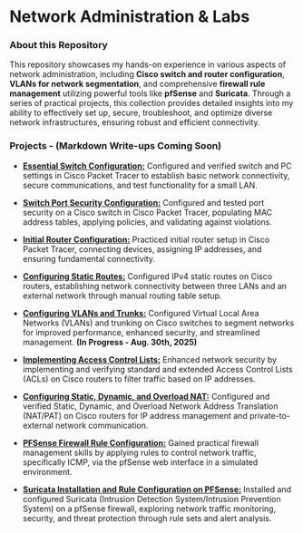 # Network Administration & Labs

### About this Repository

This repository showcases my hands-on experience in various aspects of network administration, including **Cisco switch and router configuration**, **VLANs for network segmentation**, and comprehensive **firewall rule management** utilizing powerful tools like **pfSense** and **Suricata**. Through a series of practical projects, this collection provides detailed insights into my ability to effectively set up, secure, troubleshoot, and optimize diverse network infrastructures, ensuring robust and efficient connectivity.

### Projects - (Markdown Write-ups Coming Soon)

* [**Essential Switch Configuration:**](https://github.com/iagsalazar1-cs/Network-Administration-and-Labs/tree/main/01-Essential-Switch-Configuration) Configured and verified switch and PC settings in Cisco Packet Tracer to establish basic network connectivity, secure communications, and test functionality for a small LAN. 

* [**Switch Port Security Configuration:**](https://www.google.com/search?q=https://github.com/iagsalazar1-cs/Network-Administration-and-Labs/tree/main/02-Switch-Port-Security-Configuration) Configured and tested port security on a Cisco switch in Cisco Packet Tracer, populating MAC address tables, applying policies, and validating against violations. 

* [**Initial Router Configuration:**](https://www.google.com/search?q=https://github.com/iagsalazar1-cs/Network-Administration-and-Labs/tree/main/03-Initial-Router-Configuration) Practiced initial router setup in Cisco Packet Tracer, connecting devices, assigning IP addresses, and ensuring fundamental connectivity.

* [**Configuring Static Routes:**](https://www.google.com/search?q=https://github.com/iagsalazar1-cs/Network-Administration-and-Labs/tree/main/04-Configuring-Static-Routes) Configured IPv4 static routes on Cisco routers, establishing network connectivity between three LANs and an external network through manual routing table setup.

* [**Configuring VLANs and Trunks:**](https://www.google.com/search?q=https://github.com/iagsalazar1-cs/Network-Administration-and-Labs/tree/main/05-Configuring-VLANs-and-Trunks) Configured Virtual Local Area Networks (VLANs) and trunking on Cisco switches to segment networks for improved performance, enhanced security, and streamlined management. **(In Progress - Aug. 30th, 2025)**

* [**Implementing Access Control Lists:**](https://www.google.com/search?q=https://github.com/iagsalazar1-cs/Network-Administration-and-Labs/tree/main/06-Implementing-Access-Control-Lists) Enhanced network security by implementing and verifying standard and extended Access Control Lists (ACLs) on Cisco routers to filter traffic based on IP addresses.

* [**Configuring Static, Dynamic, and Overload NAT:**](https://www.google.com/search?q=https://github.com/iagsalazar1-cs/Network-Administration-and-Labs/tree/main/07-Configuring-Static-Dynamic-Overload-NAT) Configured and verified Static, Dynamic, and Overload Network Address Translation (NAT/PAT) on Cisco routers for IP address management and private-to-external network communication.

* [**PFSense Firewall Rule Configuration:**](https://www.google.com/search?q=https://github.com/iagsalazar1-cs/Network-Administration-and-Labs/tree/main/08-PFSense-Firewall-Rule-Configuration) Gained practical firewall management skills by applying rules to control network traffic, specifically ICMP, via the pfSense web interface in a simulated environment.

* [**Suricata Installation and Rule Configuration on PFSense:**](https://www.google.com/search?q=https://github.com/iagsalazar1-cs/Network-Administration-and-Labs/tree/main/09-Suricata-Installation-and-Rule-Configuration-on-PFSense) Installed and configured Suricata (Intrusion Detection System/Intrusion Prevention System) on a pfSense firewall, exploring network traffic monitoring, security, and threat protection through rule sets and alert analysis.

